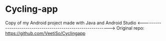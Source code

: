 # Cycling-app
Copy of my Android project made with Java and Android Studio
<------------------------------------------------------------->
Original repo: https://github.com/VeetiSo/Cyclingapp
